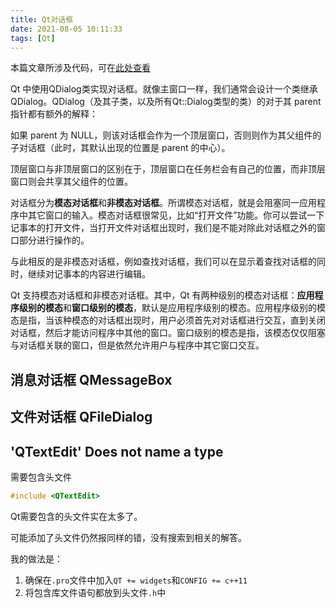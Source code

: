 ```yaml
---
title: Qt对话框
date: 2021-08-05 10:11:33
tags: [Qt]
---
```


本篇文章所涉及代码，可在[此处查看](https://github.com/Dunky-Z/learning-qt/tree/main/Dialog)

Qt 中使用QDialog类实现对话框。就像主窗口一样，我们通常会设计一个类继承QDialog。QDialog（及其子类，以及所有Qt::Dialog类型的类）的对于其 parent 指针都有额外的解释：

如果 parent 为 NULL，则该对话框会作为一个顶层窗口，否则则作为其父组件的子对话框（此时，其默认出现的位置是 parent 的中心）。

顶层窗口与非顶层窗口的区别在于，顶层窗口在任务栏会有自己的位置，而非顶层窗口则会共享其父组件的位置。

对话框分为**模态对话框**和**非模态对话框**。所谓模态对话框，就是会阻塞同一应用程序中其它窗口的输入。模态对话框很常见，比如“打开文件”功能。你可以尝试一下记事本的打开文件，当打开文件对话框出现时，我们是不能对除此对话框之外的窗口部分进行操作的。

与此相反的是非模态对话框，例如查找对话框，我们可以在显示着查找对话框的同时，继续对记事本的内容进行编辑。

Qt 支持模态对话框和非模态对话框。其中，Qt 有两种级别的模态对话框：**应用程序级别的模态**和**窗口级别的模态**，默认是应用程序级别的模态。应用程序级别的模态是指，当该种模态的对话框出现时，用户必须首先对对话框进行交互，直到关闭对话框，然后才能访问程序中其他的窗口。窗口级别的模态是指，该模态仅仅阻塞与对话框关联的窗口，但是依然允许用户与程序中其它窗口交互。
## 消息对话框 QMessageBox
## 文件对话框 QFileDialog
##  'QTextEdit' Does not name a type
需要包含头文件
```c++
#include <QTextEdit>
```
Qt需要包含的头文件实在太多了。

可能添加了头文件仍然报同样的错，没有搜索到相关的解答。

我的做法是：

1. 确保在`.pro`文件中加入`QT += widgets`和`CONFIG += c++11`
2. 将包含库文件语句都放到头文件`.h`中
